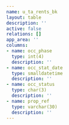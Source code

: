 ```yaml
---
name: u_ta_rents_bk
layout: table
description: ''
active: false
relations: []
app_area: ''
columns:
- name: occ_phase
  type: int(4)
  description: ''
- name: occ_stat_date
  type: smalldatetime
  description: ''
- name: occ_status
  type: char(3)
  description: ''
- name: prop_ref
  type: varchar(30)
  description: ''
---
```


